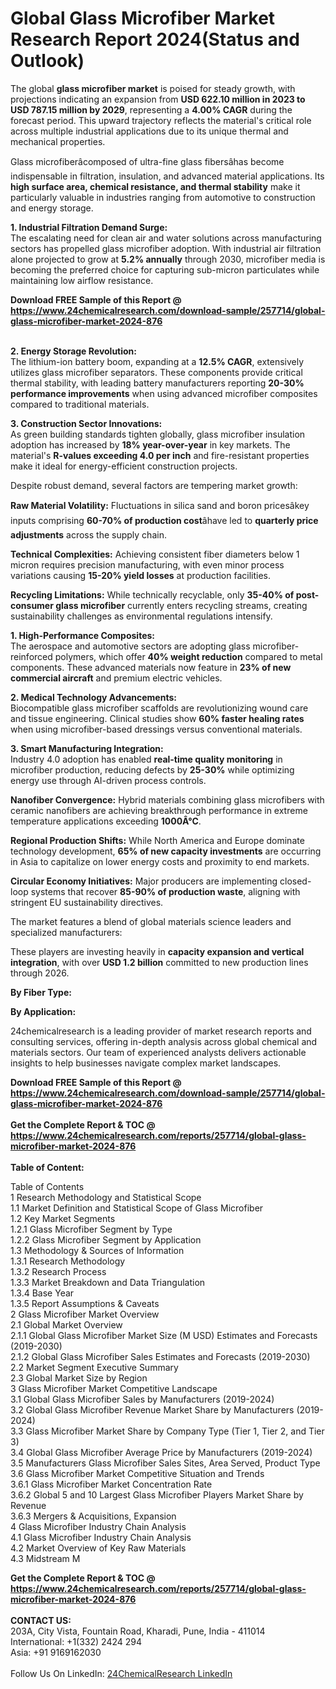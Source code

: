 <h1>Global Glass Microfiber Market Research Report 2024(Status and Outlook)</h1><p>The global <strong>glass microfiber market</strong> is poised for steady growth, with projections indicating an expansion from <strong>USD 622.10 million in 2023 to USD 787.15 million by 2029</strong>, representing a <strong>4.00% CAGR</strong> during the forecast period. This upward trajectory reflects the material's critical role across multiple industrial applications due to its unique thermal and mechanical properties.</p><p>Glass microfiberâcomposed of ultra-fine glass fibersâhas become indispensable in filtration, insulation, and advanced material applications. Its <strong>high surface area, chemical resistance, and thermal stability</strong> make it particularly valuable in industries ranging from automotive to construction and energy storage.</p><p><strong>1. Industrial Filtration Demand Surge:</strong><br>
The escalating need for clean air and water solutions across manufacturing sectors has propelled glass microfiber adoption. With industrial air filtration alone projected to grow at <strong>5.2% annually</strong> through 2030, microfiber media is becoming the preferred choice for capturing sub-micron particulates while maintaining low airflow resistance.</p><div><b>Download FREE Sample of this Report @ 
            <a href="https://www.24chemicalresearch.com/download-sample/257714/global-glass-microfiber-market-2024-876">
            https://www.24chemicalresearch.com/download-sample/257714/global-glass-microfiber-market-2024-876</a></b></div><br><p><strong>2. Energy Storage Revolution:</strong><br>
The lithium-ion battery boom, expanding at a <strong>12.5% CAGR</strong>, extensively utilizes glass microfiber separators. These components provide critical thermal stability, with leading battery manufacturers reporting <strong>20-30% performance improvements</strong> when using advanced microfiber composites compared to traditional materials.</p><p><strong>3. Construction Sector Innovations:</strong><br>
As green building standards tighten globally, glass microfiber insulation adoption has increased by <strong>18% year-over-year</strong> in key markets. The material's <strong>R-values exceeding 4.0 per inch</strong> and fire-resistant properties make it ideal for energy-efficient construction projects.</p><p>Despite robust demand, several factors are tempering market growth:</p><p><strong>Raw Material Volatility:</strong> Fluctuations in silica sand and boron pricesâkey inputs comprising <strong>60-70% of production cost</strong>âhave led to <strong>quarterly price adjustments</strong> across the supply chain.</p><p><strong>Technical Complexities:</strong> Achieving consistent fiber diameters below 1 micron requires precision manufacturing, with even minor process variations causing <strong>15-20% yield losses</strong> at production facilities.</p><p><strong>Recycling Limitations:</strong> While technically recyclable, only <strong>35-40% of post-consumer glass microfiber</strong> currently enters recycling streams, creating sustainability challenges as environmental regulations intensify.</p><p><strong>1. High-Performance Composites:</strong><br>
The aerospace and automotive sectors are adopting glass microfiber-reinforced polymers, which offer <strong>40% weight reduction</strong> compared to metal components. These advanced materials now feature in <strong>23% of new commercial aircraft</strong> and premium electric vehicles.</p><p><strong>2. Medical Technology Advancements:</strong><br>
Biocompatible glass microfiber scaffolds are revolutionizing wound care and tissue engineering. Clinical studies show <strong>60% faster healing rates</strong> when using microfiber-based dressings versus conventional materials.</p><p><strong>3. Smart Manufacturing Integration:</strong><br>
Industry 4.0 adoption has enabled <strong>real-time quality monitoring</strong> in microfiber production, reducing defects by <strong>25-30%</strong> while optimizing energy use through AI-driven process controls.</p><p><strong>Nanofiber Convergence:</strong> Hybrid materials combining glass microfibers with ceramic nanofibers are achieving breakthrough performance in extreme temperature applications exceeding <strong>1000Â°C</strong>.</p><p><strong>Regional Production Shifts:</strong> While North America and Europe dominate technology development, <strong>65% of new capacity investments</strong> are occurring in Asia to capitalize on lower energy costs and proximity to end markets.</p><p><strong>Circular Economy Initiatives:</strong> Major producers are implementing closed-loop systems that recover <strong>85-90% of production waste</strong>, aligning with stringent EU sustainability directives.</p><p>The market features a blend of global materials science leaders and specialized manufacturers:</p><p>These players are investing heavily in <strong>capacity expansion and vertical integration</strong>, with over <strong>USD 1.2 billion</strong> committed to new production lines through 2026.</p><p><strong>By Fiber Type:</strong></p><p><strong>By Application:</strong></p><p>24chemicalresearch is a leading provider of market research reports and consulting services, offering in-depth analysis across global chemical and materials sectors. Our team of experienced analysts delivers actionable insights to help businesses navigate complex market landscapes.</p><div><b>Download FREE Sample of this Report @ 
            <a href="https://www.24chemicalresearch.com/download-sample/257714/global-glass-microfiber-market-2024-876">
            https://www.24chemicalresearch.com/download-sample/257714/global-glass-microfiber-market-2024-876</a></b></div><br><div><b>Get the Complete Report & TOC @ 
            <a href="https://www.24chemicalresearch.com/reports/257714/global-glass-microfiber-market-2024-876">
            https://www.24chemicalresearch.com/reports/257714/global-glass-microfiber-market-2024-876</a></b></div><br>
            <b>Table of Content:</b><p>Table of Contents<br />
1 Research Methodology and Statistical Scope<br />
1.1 Market Definition and Statistical Scope of Glass Microfiber<br />
1.2 Key Market Segments<br />
1.2.1 Glass Microfiber Segment by Type<br />
1.2.2 Glass Microfiber Segment by Application<br />
1.3 Methodology & Sources of Information<br />
1.3.1 Research Methodology<br />
1.3.2 Research Process<br />
1.3.3 Market Breakdown and Data Triangulation<br />
1.3.4 Base Year<br />
1.3.5 Report Assumptions & Caveats<br />
2 Glass Microfiber Market Overview<br />
2.1 Global Market Overview<br />
2.1.1 Global Glass Microfiber Market Size (M USD) Estimates and Forecasts (2019-2030)<br />
2.1.2 Global Glass Microfiber Sales Estimates and Forecasts (2019-2030)<br />
2.2 Market Segment Executive Summary<br />
2.3 Global Market Size by Region<br />
3 Glass Microfiber Market Competitive Landscape<br />
3.1 Global Glass Microfiber Sales by Manufacturers (2019-2024)<br />
3.2 Global Glass Microfiber Revenue Market Share by Manufacturers (2019-2024)<br />
3.3 Glass Microfiber Market Share by Company Type (Tier 1, Tier 2, and Tier 3)<br />
3.4 Global Glass Microfiber Average Price by Manufacturers (2019-2024)<br />
3.5 Manufacturers Glass Microfiber Sales Sites, Area Served, Product Type<br />
3.6 Glass Microfiber Market Competitive Situation and Trends<br />
3.6.1 Glass Microfiber Market Concentration Rate<br />
3.6.2 Global 5 and 10 Largest Glass Microfiber Players Market Share by Revenue<br />
3.6.3 Mergers & Acquisitions, Expansion<br />
4 Glass Microfiber Industry Chain Analysis<br />
4.1 Glass Microfiber Industry Chain Analysis<br />
4.2 Market Overview of Key Raw Materials<br />
4.3 Midstream M</p><div><b>Get the Complete Report & TOC @ 
            <a href="https://www.24chemicalresearch.com/reports/257714/global-glass-microfiber-market-2024-876">
            https://www.24chemicalresearch.com/reports/257714/global-glass-microfiber-market-2024-876</a></b></div><br><b>CONTACT US:</b><br>
            203A, City Vista, Fountain Road, Kharadi, Pune, India - 411014<br>
            International: +1(332) 2424 294<br>
            Asia: +91 9169162030 <br><br>
            Follow Us On LinkedIn: <a href="https://www.linkedin.com/company/24chemicalresearch/">24ChemicalResearch LinkedIn</a>